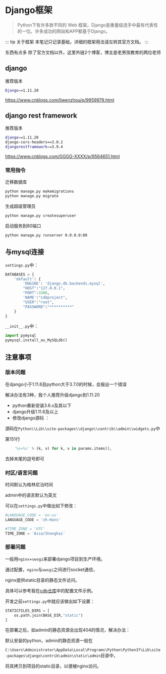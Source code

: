 # Django框架

> Python下有许多款不同的 Web 框架。Django是重量级选手中最有代表性的一位。许多成功的网站和APP都基于Django。

::: tip 关于框架
本笔记只记录基础，详细的框架用法请左转其官方文档。
:::

东西有点多 除了官方文档以外，这里外链2个博客，博主是老男孩教育的两位老师



## django

推荐版本

```bash
Django==1.11.20
```

<https://www.cnblogs.com/liwenzhou/p/9959979.html>



## django rest framework

推荐版本

```bash
django==1.11.20
django-cors-headers==3.0.2
djangorestframework==3.9.4
```

<https://www.cnblogs.com/GGGG-XXXX/p/9564651.html>



### 常用指令

迁移数据库

```bash
python manage.py makemigrations
python manage.py migrate  
```

生成超级管理员

```bash
python manage.py createsuperuser
```

启动服务到80端口

```bash
python manage.py runserver 0.0.0.0:80
```



## 与mysql连接

`settings.py`中：

```python
DATABASES = {
    'default': {
        'ENGINE': 'django.db.backends.mysql',
        "HOST":"127.0.0.1",
        "PORT":3306,
        'NAME':"cdbproject",
        "USER":"root",
        "PASSWORD":"**********"
    }
}
```

`__init__.py`中：

```python
import pymysql
pymysql.install_as_MySQLdb()
```



## 注意事项

### 版本问题

在django小于1.11.6且python大于3.7.0的时候，会报出一个错误

解决办法有3种，我个人推荐升级django到1.11.20

- python重新安装3.6.x及其以下
- django升级1.11.6及以上
- 修改django源码 ：

源码在`Python\\Lib\\site-packages\\django\\contrib\\admin\\widgets.py`中

第151行

```python
	'%s=%s' % (k, v) for k, v in params.items(),
```

去掉末尾的逗号即可



### 时区/语言问题

时间默认为格林尼治时间

admin中的语言默认为英文

可以在`settings.py`中做出如下修改：

```python
#LANGUAGE_CODE = 'en-us'
LANGUAGE_CODE = 'zh-Hans'

#TIME_ZONE = 'UTC'
TIME_ZONE = 'Asia/Shanghai'
```



### 部署问题

一般用`nginx`+`uwsgi`来部署django项目到生产环境。

通过配置，`nginx`与`uwsgi`之间进行socket通信，

nginx提供static目录的静态文件访问。

具体可以参考我在[cdb仓库](https://github.com/nanarino/cdb)中的配置文件示例。

开发之前`settings.py`中就应该做出如下设置：

```python
STATICFILES_DIRS = [
    os.path.join(BASE_DIR,"static")
]
```

在部署之后，如admin的静态资源会出现404的情况，解决办法：

默认安装的python，admin的静态资源一般在

`C:\Users\Administrator\AppData\Local\Programs\Python\Python37\Lib\site-packages\django\contrib\admin\static\admin`目录中，

将其拷贝到项目的static目录，以便被nginx访问。